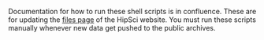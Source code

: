 
Documentation for how to run these shell scripts is in confluence.
These are for updating the [files page](http://www.hipsci.org/lines/#/files) of the HipSci website.
You must run these scripts manually whenever new data get pushed to the public archives.

